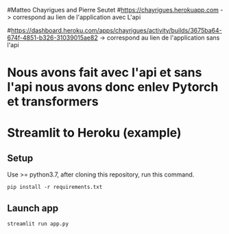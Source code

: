 
#Matteo Chayrigues and  Pierre Seutet 
#https://chayrigues.herokuapp.com    -> correspond au lien de l'application avec L'api

#https://dashboard.heroku.com/apps/chayrigues/activity/builds/3675ba64-674f-4851-b326-31039015ae82 -> correspond au lien de l'application sans l'api

# Nous avons fait avec l'api et sans l'api nous avons donc enlev Pytorch et transformers  





# Streamlit to Heroku (example)

## Setup

Use >= python3.7, after cloning this repository, run this command.

`pip install -r requirements.txt`

## Launch app

`streamlit run app.py`
